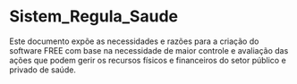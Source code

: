 # Sistem_Regula_Saude
 Este documento expõe as necessidades e razões para a criação do software FREE  com base na necessidade de maior controle e avaliação das ações que podem gerir os recursos físicos e financeiros do setor público e privado de saúde. 
